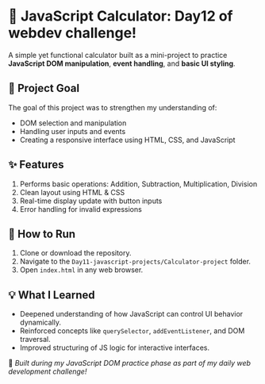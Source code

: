 # 🧮 JavaScript Calculator: Day12 of webdev challenge!

A simple yet functional calculator built as a mini-project to practice **JavaScript DOM manipulation**, **event handling**, and **basic UI styling**.

## 📌 Project Goal

The goal of this project was to strengthen my understanding of:
- DOM selection and manipulation
- Handling user inputs and events
- Creating a responsive interface using HTML, CSS, and JavaScript

## ✨ Features
1. Performs basic operations: Addition, Subtraction, Multiplication, Division
2. Clean layout using HTML & CSS
3. Real-time display update with button inputs
4. Error handling for invalid expressions


## 🚀 How to Run
1. Clone or download the repository.
2. Navigate to the `Day11-javascript-projects/Calculator-project` folder.
3. Open `index.html` in any web browser.

## 💡 What I Learned
- Deepened understanding of how JavaScript can control UI behavior dynamically.
- Reinforced concepts like `querySelector`, `addEventListener`, and DOM traversal.
- Improved structuring of JS logic for interactive interfaces.



📆 *Built during my JavaScript DOM practice phase as part of my daily web development challenge!*
